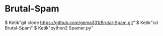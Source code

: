 # Brutal-Spam

$ Ketik"git clone https://github.com/gema331/Brutal-Spam.git"
$ Ketik"cd Brutal-Spam"
$ Ketik"python2 Spamer.py"
